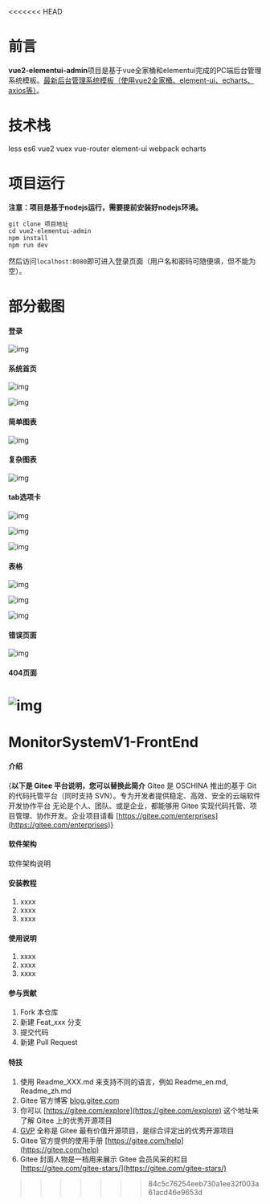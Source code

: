 <<<<<<< HEAD
# 前言
**vue2-elementui-admin**项目是基于vue全家桶和elementui完成的PC端后台管理系统模板。[最新后台管理系统模板（使用vue2全家桶、element-ui、echarts、axios等）](https://gitee.com/nut77/vue2-elementui-layout)。
# 技术栈
less es6 vue2 vuex vue-router element-ui webpack echarts
# 项目运行
**注意：项目是基于nodejs运行，需要提前安装好nodejs环境。**

```
git clone 项目地址
cd vue2-elementui-admin
npm install
npm run dev
```
然后访问```localhost:8080```即可进入登录页面（用户名和密码可随便填，但不能为空）。
# 部分截图
#### 登录
![img](./screenshots/1.png)
#### 系统首页
![img](./screenshots/2.png)

![img](./screenshots/2-1.png)
#### 简单图表
![img](./screenshots/3.png)
#### 复杂图表
![img](./screenshots/4.png)
#### tab选项卡
![img](./screenshots/5.png)

![img](./screenshots/5-1.png)

![img](./screenshots/5-2.png)
#### 表格
![img](./screenshots/6.png)

![img](./screenshots/6-1.png)

![img](./screenshots/6-2.png)
#### 错误页面
![img](./screenshots/7.png)
#### 404页面
![img](./screenshots/8.png)
=======
# MonitorSystemV1-FrontEnd

#### 介绍
{**以下是 Gitee 平台说明，您可以替换此简介**
Gitee 是 OSCHINA 推出的基于 Git 的代码托管平台（同时支持 SVN）。专为开发者提供稳定、高效、安全的云端软件开发协作平台
无论是个人、团队、或是企业，都能够用 Gitee 实现代码托管、项目管理、协作开发。企业项目请看 [https://gitee.com/enterprises](https://gitee.com/enterprises)}

#### 软件架构
软件架构说明


#### 安装教程

1.  xxxx
2.  xxxx
3.  xxxx

#### 使用说明

1.  xxxx
2.  xxxx
3.  xxxx

#### 参与贡献

1.  Fork 本仓库
2.  新建 Feat_xxx 分支
3.  提交代码
4.  新建 Pull Request


#### 特技

1.  使用 Readme\_XXX.md 来支持不同的语言，例如 Readme\_en.md, Readme\_zh.md
2.  Gitee 官方博客 [blog.gitee.com](https://blog.gitee.com)
3.  你可以 [https://gitee.com/explore](https://gitee.com/explore) 这个地址来了解 Gitee 上的优秀开源项目
4.  [GVP](https://gitee.com/gvp) 全称是 Gitee 最有价值开源项目，是综合评定出的优秀开源项目
5.  Gitee 官方提供的使用手册 [https://gitee.com/help](https://gitee.com/help)
6.  Gitee 封面人物是一档用来展示 Gitee 会员风采的栏目 [https://gitee.com/gitee-stars/](https://gitee.com/gitee-stars/)
>>>>>>> 84c5c76254eeb730a1ee32f003a61acd46e9653d
